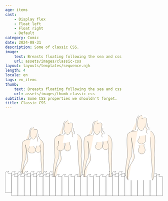 ```yaml
---
age: items
cast:
    - Display flex
    - Float left
    - Float right
    - Default
category: Comic
date: 2024-08-31
description: Some of classic CSS.
image:
    text: Breasts floating following the sea and css
    url: assets/images/classic-css
layout: layouts/templates/sequence.njk
length: 4
locale: en
tags: en_items
thumb:
    text: Breasts floating following the sea and css
    url: assets/images/thumb-classic-css
subtitle: Some CSS properties we shouldn't forget.
title: Classic CSS
---
```


<svg height="100%" xmlns="http://www.w3.org/2000/svg" xml:space="preserve" style="fill-rule:evenodd;clip-rule:evenodd;stroke-linecap:round;stroke-linejoin:round;stroke-miterlimit:1.5" viewBox="0 0 1142 589">
<path d="m525.817 511.154 188-2.666s12.956-14.612 15.336-32.667c2.381-18.055 7.5-156.203 4.664-164-2.835-7.797 13.464-138.318-8-163.333-21.463-25.016-30.666-30-30.666-30l-7.998-30.667s-4.313-57.709-7.333-68.667c-3.102-11.255-48.003-28.673-83.721-8.846-13.885 7.707-30.589 102.495-53.724 119.901 0 0-30.852 7.128-31.227 27.61-.375 20.481 5.516 156.039 5.336 159.335-.18 3.297-20.586 120.047-16.664 132 3.922 11.954 25.997 62 25.997 62Z" style="fill:#fff" transform="matrix(.7243 0 0 .72088 -251.314 88.552)"/><path d="M526.484 509.154s-24.101-49.518 10-106.666c34.102-57.149 42.104-56.417 34.667-93.334-7.438-36.916-22-128.666-22-128.666s6.224 30.605 7.232 44.573c1.007 13.968-2.644 94.023-3.899 98.76-1.255 4.737-4.851 12.774-8.664 15.333-3.812 2.56-24.589 101.731-23.366 104.518 1.223 2.787-5.755 33.359.144 46.518 5.899 13.16 1.675 21.553-4.114 6.298s-10.818-17.302-10.002-30.003c.815-12.7-2.594-15.062-1.995-30.664.599-15.601 11.341-95.279 15.333-108.667 3.992-13.388-14.198-164 5.997-180 20.196-16 39.008-16.906 57.336-16.666 18.329.239 14.487-10.266 19.331-18.667M630.484 7.821s-9.646 1.875-20.664 12.667c-11.018 10.791-14.38 62-14.38 62s8.112 28.437 19.047 36.666c10.935 8.23 18.013 5.727 24.666 2 6.654-3.726 20.766-41.82 21.334-46.666.567-4.847-2.209-14.638-1.334-29.334" style="fill:#fff2e4;stroke:#000;stroke-width:1.38px" transform="matrix(.7243 0 0 .72088 -251.314 88.552)"/><path d="M630.487 33.154s29.633-13.554 37.33-1.333c7.698 12.221-14.898 67.333.667 78 15.565 10.667-14.299 22.953 5.333 38M676.482 71.152c3.299 7.45-6.441 26.794 4.671 28.002 11.112 1.209 2.602 9.849 7.331 22.667M607.82 9.154s-17.651 18.144-18 38c-.349 19.857-4.195 71.073-8.672 72.665-4.476 1.591-17.575 8.38-26 4.666M697.151 128.488c8.547 2.877 35.646 18.916 36.002 76 .357 57.083-8.031 106.258-4.666 117.333 3.364 11.076-.604 153.263-5.336 165.333-4.732 12.071-6.349 28.925-9.334 20-2.984-8.924-5.765-39.359-1.333-61.333 4.432-21.974-10.471-99.875-7.997-126.667 2.474-26.791-11.706-130.825-6.67-140" style="fill:#fff2e4;stroke:#000;stroke-width:1.38px" transform="matrix(.7243 0 0 .72088 -251.314 88.552)"/><path d="M633.866 232.627s.42 16.645-7.486 29.4c-7.906 12.755-15.417 27.015 1.336 47.333 16.752 20.318 54.794 17.334 66.667-1.333 11.872-18.667 12.453-33.107-.006-53.336-12.458-20.229-12.909-27.872-12.909-27.872" style="fill:#fff2e4;stroke:#1d1d1d;stroke-width:2.05px" transform="matrix(.4518 0 0 .52327 -60.186 104.857)"/><path d="M633.866 232.627s.42 16.645-7.486 29.4c-7.906 12.755-15.417 27.015 1.336 47.333 16.752 20.318 54.794 17.334 66.667-1.333 11.872-18.667 12.453-33.107-.006-53.336-12.458-20.229-12.909-27.872-12.909-27.872" style="fill:#fff2e4;stroke:#1d1d1d;stroke-width:1.7px" transform="matrix(.64916 0 0 .52327 -236.114 109.721)"/><path d="M254.223 475.977c7.396-3.832-24.8-6.142-25.33 13.336v138.666h45.333V489.31h-25.331s-6.171-7.376 5.328-13.333Z" style="fill:#fff;stroke:#000;stroke-width:1px" transform="translate(-228.393 -63.693)"/><path d="M254.223 475.977c7.396-3.832-24.8-6.142-25.33 13.336v138.666h45.333V489.31h-25.331s-6.171-7.376 5.328-13.333Z" style="fill:#fff;stroke:#000;stroke-width:1px" transform="translate(-45.738 -63.693)"/><path d="M254.223 475.977c7.396-3.832-24.8-6.142-25.33 13.336v138.666h45.333V489.31h-25.331s-6.171-7.376 5.328-13.333Z" style="fill:#fff;stroke:#000;stroke-width:1px" transform="translate(-137.204 -63.693)"/><path d="M254.223 475.977c7.396-3.832-24.8-6.142-25.33 13.336v138.666h45.333V489.31h-25.331s-6.171-7.376 5.328-13.333Z" style="fill:#fff;stroke:#000;stroke-width:1px" transform="translate(45.451 -63.693)"/><path d="M254.223 475.977c7.396-3.832-24.8-6.142-25.33 13.336v138.666h45.333V489.31h-25.331s-6.171-7.376 5.328-13.333Z" style="fill:#fff;stroke:#000;stroke-width:1px" transform="translate(-182.714 -63.693)"/><path d="M254.223 475.977c7.396-3.832-24.8-6.142-25.33 13.336v138.666h45.333V489.31h-25.331s-6.171-7.376 5.328-13.333Z" style="fill:#fff;stroke:#000;stroke-width:1px" transform="translate(-.059 -63.693)"/><path d="M254.223 475.977c7.396-3.832-24.8-6.142-25.33 13.336v138.666h45.333V489.31h-25.331s-6.171-7.376 5.328-13.333Z" style="fill:#fff;stroke:#000;stroke-width:1px" transform="translate(-91.525 -63.693)"/><path d="M254.223 475.977c7.396-3.832-24.8-6.142-25.33 13.336v138.666h45.333V489.31h-25.331s-6.171-7.376 5.328-13.333Z" style="fill:#fff;stroke:#000;stroke-width:1px" transform="translate(91.13 -63.693)"/><path d="M254.223 475.977c7.396-3.832-24.8-6.142-25.33 13.336v138.666h45.333V489.31h-25.331s-6.171-7.376 5.328-13.333Z" style="fill:#fff;stroke:#000;stroke-width:1px" transform="translate(136.75 -63.693)"/><path d="M254.223 475.977c7.396-3.832-24.8-6.142-25.33 13.336v138.666h45.333V489.31h-25.331s-6.171-7.376 5.328-13.333Z" style="fill:#fff;stroke:#000;stroke-width:1px" transform="translate(319.404 -63.693)"/><path d="M254.223 475.977c7.396-3.832-24.8-6.142-25.33 13.336v138.666h45.333V489.31h-25.331s-6.171-7.376 5.328-13.333Z" style="fill:#fff;stroke:#000;stroke-width:1px" transform="translate(227.938 -63.693)"/><path d="M254.223 475.977c7.396-3.832-24.8-6.142-25.33 13.336v138.666h45.333V489.31h-25.331s-6.171-7.376 5.328-13.333Z" style="fill:#fff;stroke:#000;stroke-width:1px" transform="translate(410.593 -63.693)"/><path d="M254.223 475.977c7.396-3.832-24.8-6.142-25.33 13.336v138.666h45.333V489.31h-25.331s-6.171-7.376 5.328-13.333Z" style="fill:#fff;stroke:#000;stroke-width:1px" transform="translate(182.428 -63.693)"/><path d="M254.223 475.977c7.396-3.832-24.8-6.142-25.33 13.336v138.666h45.333V489.31h-25.331s-6.171-7.376 5.328-13.333Z" style="fill:#fff;stroke:#000;stroke-width:1px" transform="translate(365.083 -63.693)"/><path d="M254.223 475.977c7.396-3.832-24.8-6.142-25.33 13.336v138.666h45.333V489.31h-25.331s-6.171-7.376 5.328-13.333Z" style="fill:#fff;stroke:#000;stroke-width:1px" transform="translate(273.617 -63.693)"/><path d="M254.223 475.977c7.396-3.832-24.8-6.142-25.33 13.336v138.666h45.333V489.31h-25.331s-6.171-7.376 5.328-13.333Z" style="fill:#fff;stroke:#000;stroke-width:1px" transform="translate(456.271 -63.693)"/><path d="M254.223 475.977c7.396-3.832-24.8-6.142-25.33 13.336v138.666h45.333V489.31h-25.331s-6.171-7.376 5.328-13.333Z" style="fill:#fff;stroke:#000;stroke-width:1px" transform="translate(502.135 -63.693)"/><path d="M254.223 475.977c7.396-3.832-24.8-6.142-25.33 13.336v138.666h45.333V489.31h-25.331s-6.171-7.376 5.328-13.333Z" style="fill:#fff;stroke:#000;stroke-width:1px" transform="translate(684.79 -63.693)"/><path d="M254.223 475.977c7.396-3.832-24.8-6.142-25.33 13.336v138.666h45.333V489.31h-25.331s-6.171-7.376 5.328-13.333Z" style="fill:#fff;stroke:#000;stroke-width:1px" transform="translate(593.324 -63.693)"/><path d="M254.223 475.977c7.396-3.832-24.8-6.142-25.33 13.336v138.666h45.333V489.31h-25.331s-6.171-7.376 5.328-13.333Z" style="fill:#fff;stroke:#000;stroke-width:1px" transform="translate(775.98 -63.693)"/><path d="M254.223 475.977c7.396-3.832-24.8-6.142-25.33 13.336v138.666h45.333V489.31h-25.331s-6.171-7.376 5.328-13.333Z" style="fill:#fff;stroke:#000;stroke-width:1px" transform="translate(547.814 -63.693)"/><path d="M254.223 475.977c7.396-3.832-24.8-6.142-25.33 13.336v138.666h45.333V489.31h-25.331s-6.171-7.376 5.328-13.333Z" style="fill:#fff;stroke:#000;stroke-width:1px" transform="translate(730.47 -63.693)"/><path d="M254.223 475.977c7.396-3.832-24.8-6.142-25.33 13.336v138.666h45.333V489.31h-25.331s-6.171-7.376 5.328-13.333Z" style="fill:#fff;stroke:#000;stroke-width:1px" transform="translate(639.003 -63.693)"/><path d="M254.223 475.977c7.396-3.832-24.8-6.142-25.33 13.336v138.666h45.333V489.31h-25.331s-6.171-7.376 5.328-13.333Z" style="fill:#fff;stroke:#000;stroke-width:1px" transform="translate(821.657 -63.693)"/><path d="m525.817 511.154 188-2.666s12.956-14.612 15.336-32.667c2.381-18.055 7.5-156.203 4.664-164-2.835-7.797 13.464-138.318-8-163.333-21.463-25.016-30.666-30-30.666-30l-7.998-30.667s-4.313-57.709-7.333-68.667c-3.102-11.255-48.003-28.673-83.721-8.846-13.885 7.707-30.589 102.495-53.724 119.901 0 0-30.852 7.128-31.227 27.61-.375 20.481 5.516 156.039 5.336 159.335-.18 3.297-20.586 120.047-16.664 132 3.922 11.954 25.997 62 25.997 62Z" style="fill:#fff" transform="matrix(.8538 0 0 .8538 -83.808 37.53)"/><path d="M526.484 509.154s-24.101-49.518 10-106.666c34.102-57.149 42.104-56.417 34.667-93.334-7.438-36.916-22-128.666-22-128.666s6.224 30.605 7.232 44.573c1.007 13.968-2.644 94.023-3.899 98.76-1.255 4.737-4.851 12.774-8.664 15.333-3.812 2.56-24.589 101.731-23.366 104.518 1.223 2.787-5.755 33.359.144 46.518 5.899 13.16 1.675 21.553-4.114 6.298s-10.818-17.302-10.002-30.003c.815-12.7-2.594-15.062-1.995-30.664.599-15.601 11.341-95.279 15.333-108.667 3.992-13.388-14.198-164 5.997-180 20.196-16 39.008-16.906 57.336-16.666 18.329.239 14.487-10.266 19.331-18.667M630.484 7.821s-9.646 1.875-20.664 12.667c-11.018 10.791-14.38 62-14.38 62s8.112 28.437 19.047 36.666c10.935 8.23 18.013 5.727 24.666 2 6.654-3.726 20.766-41.82 21.334-46.666.567-4.847-2.209-14.638-1.334-29.334" style="fill:#fff2e4;stroke:#000;stroke-width:1.17px" transform="matrix(.8538 0 0 .8538 -83.808 37.53)"/><path d="M630.487 33.154s29.633-13.554 37.33-1.333c7.698 12.221-14.898 67.333.667 78 15.565 10.667-14.299 22.953 5.333 38M676.482 71.152c3.299 7.45-6.441 26.794 4.671 28.002 11.112 1.209 2.602 9.849 7.331 22.667M607.82 9.154s-17.651 18.144-18 38c-.349 19.857-4.195 71.073-8.672 72.665-4.476 1.591-17.575 8.38-26 4.666" style="fill:#fff2e4;stroke:#000;stroke-width:1.17px" transform="matrix(.8538 0 0 .8538 -83.808 37.53)"/><path d="M697.151 128.488c8.547 2.877 35.646 18.916 36.002 76 .357 57.083-8.031 106.258-4.666 117.333 3.364 11.076-.604 153.263-5.336 165.333-4.732 12.071-6.349 28.925-9.334 20-2.984-8.924-5.765-39.359-1.333-61.333 4.432-21.974-10.471-99.875-7.997-126.667 2.474-26.791-11.706-130.825-6.67-140" style="fill:#fff2e4;stroke:#000;stroke-width:1.17px" transform="matrix(.8538 0 0 .8538 -71.271 34.72)"/><path d="M633.866 232.627s.42 16.645-7.486 29.4c-7.906 12.755-15.417 27.015 1.336 47.333 16.752 20.318 38.607 5.703 50.48-12.964 6.121-9.625 3.272-69.577 3.272-69.577" style="fill:#fff2e4;stroke:#1d1d1d;stroke-width:1.39px" transform="matrix(.81124 0 0 .61976 -125.698 64.976)"/><path d="M626.552 230.102s7.734 19.17-.172 31.925c-7.906 12.755-15.417 27.015 1.336 47.333 16.752 20.318 54.794 17.334 66.667-1.333 11.872-18.667 12.453-33.107-.006-53.336-12.458-20.229-1.073-36.848-1.073-36.848" style="fill:#fff2e4;stroke:#1d1d1d;stroke-width:1.73px" transform="matrix(.53258 0 0 .61976 99.678 63.124)"/><path d="m525.817 511.154 188-2.666s12.956-14.612 15.336-32.667c2.381-18.055 7.5-156.203 4.664-164-2.835-7.797 13.464-138.318-8-163.333-21.463-25.016-30.666-30-30.666-30l-7.998-30.667s-4.313-57.709-7.333-68.667c-3.102-11.255-48.003-28.673-83.721-8.846-13.885 7.707-30.589 102.495-53.724 119.901 0 0-30.852 7.128-31.227 27.61-.375 20.481 5.516 156.039 5.336 159.335-.18 3.297-20.586 120.047-16.664 132 3.922 11.954 25.997 62 25.997 62Z" style="fill:#fff" transform="matrix(.8538 0 0 .8538 129.749 37.53)"/><path d="M526.484 509.154s-24.101-49.518 10-106.666c34.102-57.149 42.104-56.417 34.667-93.334-7.438-36.916-22-128.666-22-128.666s6.224 30.605 7.232 44.573c1.007 13.968-2.644 94.023-3.899 98.76-1.255 4.737-4.851 12.774-8.664 15.333-3.812 2.56-24.589 101.731-23.366 104.518 1.223 2.787-5.755 33.359.144 46.518 5.899 13.16 1.675 21.553-4.114 6.298s-10.818-17.302-10.002-30.003c.815-12.7-2.594-15.062-1.995-30.664.599-15.601 11.341-95.279 15.333-108.667 3.992-13.388-14.198-164 5.997-180 20.196-16 39.008-16.906 57.336-16.666 18.329.239 14.487-10.266 19.331-18.667M630.484 7.821s-9.646 1.875-20.664 12.667c-11.018 10.791-14.38 62-14.38 62s8.112 28.437 19.047 36.666c10.935 8.23 18.013 5.727 24.666 2 6.654-3.726 20.766-41.82 21.334-46.666.567-4.847-2.209-14.638-1.334-29.334" style="fill:#fff2e4;stroke:#000;stroke-width:1.17px" transform="matrix(.8538 0 0 .8538 129.749 37.53)"/><path d="M630.487 33.154s29.633-13.554 37.33-1.333c7.698 12.221-14.898 67.333.667 78 15.565 10.667-14.299 22.953 5.333 38M676.482 71.152c3.299 7.45-6.441 26.794 4.671 28.002 11.112 1.209 2.602 9.849 7.331 22.667M607.82 9.154s-17.651 18.144-18 38c-.349 19.857-4.195 71.073-8.672 72.665-4.476 1.591-17.575 8.38-26 4.666" style="fill:#fff2e4;stroke:#000;stroke-width:1.17px" transform="matrix(.8538 0 0 .8538 129.749 37.53)"/><path d="M697.151 128.488c8.547 2.877 35.646 18.916 36.002 76 .357 57.083-8.031 106.258-4.666 117.333 3.364 11.076-.604 153.263-5.336 165.333-4.732 12.071-6.349 28.925-9.334 20-2.984-8.924-5.765-39.359-1.333-61.333 4.432-21.974-10.471-99.875-7.997-126.667 2.474-26.791-11.706-130.825-6.67-140" style="fill:#fff2e4;stroke:#000;stroke-width:1.17px" transform="matrix(.8538 0 0 .8538 148.566 38.01)"/><path d="M633.866 232.627s.42 16.645-7.486 29.4c-7.906 12.755-15.417 27.015 1.336 47.333 16.752 20.318 38.607 5.703 50.48-12.964 6.121-9.625 3.272-69.577 3.272-69.577" style="fill:#fff2e4;stroke:#1d1d1d;stroke-width:1.39px" transform="matrix(.81124 0 0 .61976 150.804 55.625)"/><path d="M626.552 230.102s7.734 19.17-.172 31.925c-7.906 12.755-15.417 27.015 1.336 47.333 16.752 20.318 54.794 17.334 66.667-1.333 11.872-18.667 12.453-33.107-.006-53.336-12.458-20.229-1.073-36.848-1.073-36.848" style="fill:#fff2e4;stroke:#1d1d1d;stroke-width:1.73px" transform="matrix(.53258 0 0 .61976 376.18 53.772)"/><path d="M254.223 475.977c7.396-3.832-24.8-6.142-25.33 13.336v138.666h45.333V489.31h-25.331s-6.171-7.376 5.328-13.333Z" style="fill:#fff;stroke:#000;stroke-width:1px" transform="translate(-182.807 -39.937)"/><path d="M254.223 475.977c7.396-3.832-24.8-6.142-25.33 13.336v138.666h45.333V489.31h-25.331s-6.171-7.376 5.328-13.333Z" style="fill:#fff;stroke:#000;stroke-width:1px" transform="translate(-.152 -39.937)"/><path d="M254.223 475.977c7.396-3.832-24.8-6.142-25.33 13.336v138.666h45.333V489.31h-25.331s-6.171-7.376 5.328-13.333Z" style="fill:#fff;stroke:#000;stroke-width:1px" transform="translate(-91.618 -39.937)"/><path d="M254.223 475.977c7.396-3.832-24.8-6.142-25.33 13.336v138.666h45.333V489.31h-25.331s-6.171-7.376 5.328-13.333Z" style="fill:#fff;stroke:#000;stroke-width:1px" transform="translate(91.037 -39.937)"/><path d="M254.223 475.977c7.396-3.832-24.8-6.142-25.33 13.336v138.666h45.333V489.31h-25.331s-6.171-7.376 5.328-13.333Z" style="fill:#fff;stroke:#000;stroke-width:1px" transform="translate(-137.128 -39.937)"/><path d="M254.223 475.977c7.396-3.832-24.8-6.142-25.33 13.336v138.666h45.333V489.31h-25.331s-6.171-7.376 5.328-13.333Z" style="fill:#fff;stroke:#000;stroke-width:1px" transform="translate(45.527 -39.937)"/><path d="M254.223 475.977c7.396-3.832-24.8-6.142-25.33 13.336v138.666h45.333V489.31h-25.331s-6.171-7.376 5.328-13.333Z" style="fill:#fff;stroke:#000;stroke-width:1px" transform="translate(-45.94 -39.937)"/><path d="M254.223 475.977c7.396-3.832-24.8-6.142-25.33 13.336v138.666h45.333V489.31h-25.331s-6.171-7.376 5.328-13.333Z" style="fill:#fff;stroke:#000;stroke-width:1px" transform="translate(136.715 -39.937)"/><path d="M254.223 475.977c7.396-3.832-24.8-6.142-25.33 13.336v138.666h45.333V489.31h-25.331s-6.171-7.376 5.328-13.333Z" style="fill:#fff;stroke:#000;stroke-width:1px" transform="translate(182.171 -39.937)"/><path d="M254.223 475.977c7.396-3.832-24.8-6.142-25.33 13.336v138.666h45.333V489.31h-25.331s-6.171-7.376 5.328-13.333Z" style="fill:#fff;stroke:#000;stroke-width:1px" transform="translate(364.826 -39.937)"/><path d="M254.223 475.977c7.396-3.832-24.8-6.142-25.33 13.336v138.666h45.333V489.31h-25.331s-6.171-7.376 5.328-13.333Z" style="fill:#fff;stroke:#000;stroke-width:1px" transform="translate(273.36 -39.937)"/><path d="M254.223 475.977c7.396-3.832-24.8-6.142-25.33 13.336v138.666h45.333V489.31h-25.331s-6.171-7.376 5.328-13.333Z" style="fill:#fff;stroke:#000;stroke-width:1px" transform="translate(456.015 -39.937)"/><path d="M254.223 475.977c7.396-3.832-24.8-6.142-25.33 13.336v138.666h45.333V489.31h-25.331s-6.171-7.376 5.328-13.333Z" style="fill:#fff;stroke:#000;stroke-width:1px" transform="translate(227.85 -39.937)"/><path d="M254.223 475.977c7.396-3.832-24.8-6.142-25.33 13.336v138.666h45.333V489.31h-25.331s-6.171-7.376 5.328-13.333Z" style="fill:#fff;stroke:#000;stroke-width:1px" transform="translate(410.505 -39.937)"/><path d="M254.223 475.977c7.396-3.832-24.8-6.142-25.33 13.336v138.666h45.333V489.31h-25.331s-6.171-7.376 5.328-13.333Z" style="fill:#fff;stroke:#000;stroke-width:1px" transform="translate(319.039 -39.937)"/><path d="M254.223 475.977c7.396-3.832-24.8-6.142-25.33 13.336v138.666h45.333V489.31h-25.331s-6.171-7.376 5.328-13.333Z" style="fill:#fff;stroke:#000;stroke-width:1px" transform="translate(501.693 -39.937)"/><path d="M254.223 475.977c7.396-3.832-24.8-6.142-25.33 13.336v138.666h45.333V489.31h-25.331s-6.171-7.376 5.328-13.333Z" style="fill:#fff;stroke:#000;stroke-width:1px" transform="translate(546.985 -39.937)"/><path d="M254.223 475.977c7.396-3.832-24.8-6.142-25.33 13.336v138.666h45.333V489.31h-25.331s-6.171-7.376 5.328-13.333Z" style="fill:#fff;stroke:#000;stroke-width:1px" transform="translate(729.64 -39.937)"/><path d="M254.223 475.977c7.396-3.832-24.8-6.142-25.33 13.336v138.666h45.333V489.31h-25.331s-6.171-7.376 5.328-13.333Z" style="fill:#fff;stroke:#000;stroke-width:1px" transform="translate(638.174 -39.937)"/><path d="M254.223 475.977c7.396-3.832-24.8-6.142-25.33 13.336v138.666h45.333V489.31h-25.331s-6.171-7.376 5.328-13.333Z" style="fill:#fff;stroke:#000;stroke-width:1px" transform="translate(820.83 -39.937)"/><path d="M254.223 475.977c7.396-3.832-24.8-6.142-25.33 13.336v138.666h45.333V489.31h-25.331s-6.171-7.376 5.328-13.333Z" style="fill:#fff;stroke:#000;stroke-width:1px" transform="translate(592.664 -39.937)"/><path d="M254.223 475.977c7.396-3.832-24.8-6.142-25.33 13.336v138.666h45.333V489.31h-25.331s-6.171-7.376 5.328-13.333Z" style="fill:#fff;stroke:#000;stroke-width:1px" transform="translate(775.32 -39.937)"/><path d="M254.223 475.977c7.396-3.832-24.8-6.142-25.33 13.336v138.666h45.333V489.31h-25.331s-6.171-7.376 5.328-13.333Z" style="fill:#fff;stroke:#000;stroke-width:1px" transform="translate(683.853 -39.937)"/><path d="M254.223 475.977c7.396-3.832-24.8-6.142-25.33 13.336v138.666h45.333V489.31h-25.331s-6.171-7.376 5.328-13.333Z" style="fill:#fff;stroke:#000;stroke-width:1px" transform="translate(866.507 -39.937)"/><path d="m525.817 511.154 188-2.666s12.956-14.612 15.336-32.667c2.381-18.055 7.5-156.203 4.664-164-2.835-7.797 13.464-138.318-8-163.333-21.463-25.016-30.666-30-30.666-30l-7.998-30.667s-4.313-57.709-7.333-68.667c-3.102-11.255-48.003-28.673-83.721-8.846-13.885 7.707-30.589 102.495-53.724 119.901 0 0-30.852 7.128-31.227 27.61-.375 20.481 5.516 156.039 5.336 159.335-.18 3.297-20.586 120.047-16.664 132 3.922 11.954 25.997 62 25.997 62Z" style="fill:#fff" transform="translate(400.763 -1.202) scale(.93333)"/><path d="M526.484 509.154s-24.101-49.518 10-106.666c34.102-57.149 42.104-56.417 34.667-93.334-7.438-36.916-22-128.666-22-128.666s6.224 30.605 7.232 44.573c1.007 13.968-2.644 94.023-3.899 98.76-1.255 4.737-4.851 12.774-8.664 15.333-3.812 2.56-24.589 101.731-23.366 104.518 1.223 2.787-5.755 33.359.144 46.518 5.899 13.16 1.675 21.553-4.114 6.298s-10.818-17.302-10.002-30.003c.815-12.7-2.594-15.062-1.995-30.664.599-15.601 11.341-95.279 15.333-108.667 3.992-13.388-14.198-164 5.997-180 20.196-16 39.008-16.906 57.336-16.666 18.329.239 14.487-10.266 19.331-18.667M630.484 7.821s-9.646 1.875-20.664 12.667c-11.018 10.791-14.38 62-14.38 62s8.112 28.437 19.047 36.666c10.935 8.23 18.013 5.727 24.666 2 6.654-3.726 20.766-41.82 21.334-46.666.567-4.847-2.209-14.638-1.334-29.334" style="fill:#fff2e4;stroke:#000;stroke-width:1.07px" transform="translate(400.763 -1.202) scale(.93333)"/><path d="M630.487 33.154s29.633-13.554 37.33-1.333c7.698 12.221-14.898 67.333.667 78 15.565 10.667-14.299 22.953 5.333 38M676.482 71.152c3.299 7.45-6.441 26.794 4.671 28.002 11.112 1.209 2.602 9.849 7.331 22.667M607.82 9.154s-17.651 18.144-18 38c-.349 19.857-4.195 71.073-8.672 72.665-4.476 1.591-17.575 8.38-26 4.666M697.151 128.488c8.547 2.877 35.646 18.916 36.002 76 .357 57.083-8.031 106.258-4.666 117.333 3.364 11.076-.604 153.263-5.336 165.333-4.732 12.071-6.349 28.925-9.334 20-2.984-8.924-5.765-39.359-1.333-61.333 4.432-21.974-10.471-99.875-7.997-126.667 2.474-26.791-11.706-130.825-6.67-140" style="fill:#fff2e4;stroke:#000;stroke-width:1.07px" transform="translate(400.763 -1.202) scale(.93333)"/><path d="M633.866 232.627s.42 16.645-7.486 29.4c-7.906 12.755-15.417 27.015 1.336 47.333 16.752 20.318 38.607 5.703 50.48-12.964 6.121-9.625 3.272-69.577 3.272-69.577" style="fill:#fff2e4;stroke:#1d1d1d;stroke-width:1.27px" transform="matrix(.88681 0 0 .67749 413.409 -2.823)"/><path d="M626.552 230.102s7.734 19.17-.172 31.925c-7.906 12.755-15.417 27.015 1.336 47.333 16.752 20.318 54.794 17.334 66.667-1.333 11.872-18.667 12.453-33.107-.006-53.336-12.458-20.229-1.073-36.848-1.073-36.848" style="fill:#fff2e4;stroke:#1d1d1d;stroke-width:1.58px" transform="matrix(.58219 0 0 .67749 604.794 65.814)"/>
</svg>